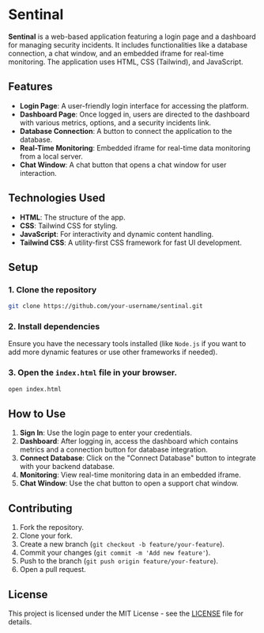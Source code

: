 # Sentinal

**Sentinal** is a web-based application featuring a login page and a dashboard for managing security incidents. It includes functionalities like a database connection, a chat window, and an embedded iframe for real-time monitoring. The application uses HTML, CSS (Tailwind), and JavaScript.

## Features

- **Login Page**: A user-friendly login interface for accessing the platform.
- **Dashboard Page**: Once logged in, users are directed to the dashboard with various metrics, options, and a security incidents link.
- **Database Connection**: A button to connect the application to the database.
- **Real-Time Monitoring**: Embedded iframe for real-time data monitoring from a local server.
- **Chat Window**: A chat button that opens a chat window for user interaction.

## Technologies Used

- **HTML**: The structure of the app.
- **CSS**: Tailwind CSS for styling.
- **JavaScript**: For interactivity and dynamic content handling.
- **Tailwind CSS**: A utility-first CSS framework for fast UI development.

## Setup

### 1. Clone the repository

```bash
git clone https://github.com/your-username/sentinal.git
```

### 2. Install dependencies

Ensure you have the necessary tools installed (like `Node.js` if you want to add more dynamic features or use other frameworks if needed).

### 3. Open the `index.html` file in your browser.

```bash
open index.html
```

## How to Use

1. **Sign In**: Use the login page to enter your credentials.
2. **Dashboard**: After logging in, access the dashboard which contains metrics and a connection button for database integration.
3. **Connect Database**: Click on the "Connect Database" button to integrate with your backend database.
4. **Monitoring**: View real-time monitoring data in an embedded iframe.
5. **Chat Window**: Use the chat button to open a support chat window.

## Contributing

1. Fork the repository.
2. Clone your fork.
3. Create a new branch (`git checkout -b feature/your-feature`).
4. Commit your changes (`git commit -m 'Add new feature'`).
5. Push to the branch (`git push origin feature/your-feature`).
6. Open a pull request.

## License

This project is licensed under the MIT License - see the [LICENSE](LICENSE) file for details.

